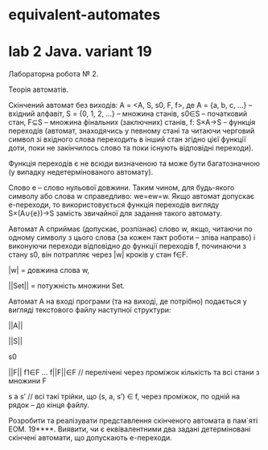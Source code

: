 equivalent-automates
====================

lab 2 Java. variant 19
====================

Лабораторна робота № 2.

Теорія автоматів.

 

Скінчений автомат без виходів: A = <A, S, s0, F, f>, де
А = {a, b, c, …} – вхідний алфавіт,
S = {0, 1, 2, …} – множина станів,
s0∈S – початковий стан,
F⊆S – множина фінальних (заключних) станів,
f: S×A→S – функція переходів (автомат, знаходячись у певному стані та читаючи черговий символ зі вхідного слова переходить в інший стан згідно цієї функції доти, поки не закінчилось слово та поки існують відповідні переходи).


Функція переходів є не всюди визначеною та може бути багатозначною (у випадку недетермінованого автомату).

Слово e – слово нульової довжини. Таким чином, для будь-якого символу або слова w справедливо: we=ew=w. Якщо автомат допускає e-переходи, то використовується функція переходів вигляду S×(A∪{e})→S замість звичайної для задання такого автомату.

Автомат A сприймає (допускає, розпізнає) слово w, якщо, читаючи по одному символу з цього слова (за кожен такт роботи – зліва направо) і виконуючи переходи відповідно до функції переходів f, починаючи з стану s0, він потрапляє через |w| кроків у стан f∈F.

|w| = довжина слова w,

||Set|| = потужність множини Set.

 

Автомат A на вході програми (та на виході, де потрібно) подається у вигляді текстового файлу наступної структури:

||A||

||S||

s0

||F||     f1∈F     …     f||F||∈F        // перелічені через проміжок кількість та всі стани з множини F

s     a     s’                                  // всі такі трійки, що (s, a, s’) ∈ f, через проміжок, по одній на рядок – до кінця файлу.

 



Розробити та реалізувати представлення скінченого автомата в пам`яті ЕОМ.
19****. Виявити, чи є еквівалентними два задані детерміновані скінчені автомати, що допускають e-переходи.
